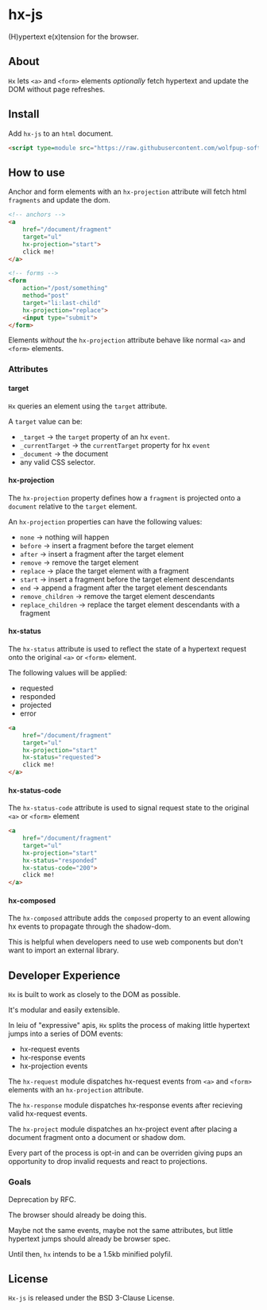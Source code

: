 # hx-js

(H)ypertext e(x)tension for the browser.

## About

`Hx` lets `<a>` and `<form>` elements _optionally_ fetch hypertext and update the DOM without page refreshes.

## Install

Add `hx-js` to an `html` document.

```html
<script type=module src="https://raw.githubusercontent.com/wolfpup-software/hx-js/main/hx/dist/hx.js"></script>
```

## How to use

Anchor and form elements with an `hx-projection` attribute will fetch html `fragments` and update the dom.

```html
<!-- anchors -->
<a
    href="/document/fragment"
    target="ul"
    hx-projection="start">
    click me!
</a>

<!-- forms -->
<form
    action="/post/something"
    method="post"
    target="li:last-child"
    hx-projection="replace">
    <input type="submit">
</form>
```

Elements _without_ the `hx-projection` attribute behave like normal `<a>` and `<form>` elements.

### Attributes

#### target

`Hx` queries an element using the `target` attribute.

A `target` value can be:
- `_target` -> the `target` property of an hx `event`.
- `_currentTarget` -> the `currentTarget` property for hx `event`
- `_document` -> the document
- any valid CSS selector.

#### hx-projection

The `hx-projection` property defines how a `fragment` is projected onto a `document` relative to the `target` element.

An `hx-projection` properties can have the following values:
- `none` -> nothing will happen
- `before` -> insert a fragment before the target element
- `after` -> insert a fragment after the target element
- `remove` -> remove the target element
- `replace` -> place the target element with a fragment
- `start` -> insert a fragment before the target element descendants
- `end` -> append a fragment after the target element descendants
- `remove_children` -> remove the target element descendants
- `replace_children` -> replace the target element descendants with a fragment

#### hx-status

The `hx-status` attribute is used to reflect the state of a hypertext request onto the original `<a>` or `<form>` element.

The following values will be applied:
- requested
- responded
- projected
- error

```html
<a
    href="/document/fragment"
    target="ul"
    hx-projection="start"
    hx-status="requested">
    click me!
</a>
```

#### hx-status-code

The `hx-status-code` attribute is used to signal request state to the original `<a>` or `<form>` element

```html
<a
    href="/document/fragment"
    target="ul"
    hx-projection="start"
    hx-status="responded"
    hx-status-code="200">
    click me!
</a>
```

#### hx-composed

The `hx-composed` attribute adds the `composed` property to an event allowing hx events to propagate through the shadow-dom.

This is helpful when developers need to use web components but don't want to import an external library.

## Developer Experience

`Hx` is built to work as closely to the DOM as possible.

It's modular and easily extensible. 

In leiu of "expressive" apis, `Hx` splits the process of making little hypertext jumps into a series of DOM events:
- hx-request events
- hx-response events
- hx-projection events

The `hx-request` module dispatches hx-request events from `<a>` and `<form>` elements with an `hx-projection` attribute.

The `hx-response` module dispatches hx-response events after recieving valid hx-request events.

The `hx-project` module dispatches an hx-project event after placing a document fragment onto a document or shadow dom. 

Every part of the process is opt-in and can be overriden giving pups an opportunity to drop invalid requests and react to projections.

### Goals

Deprecation by RFC.

The browser should already be doing this.

Maybe not the same events, maybe not the same attributes, but little hypertext jumps should already be browser spec.

Until then, `hx` intends to be a 1.5kb minified polyfil.

## License

`Hx-js` is released under the BSD 3-Clause License.